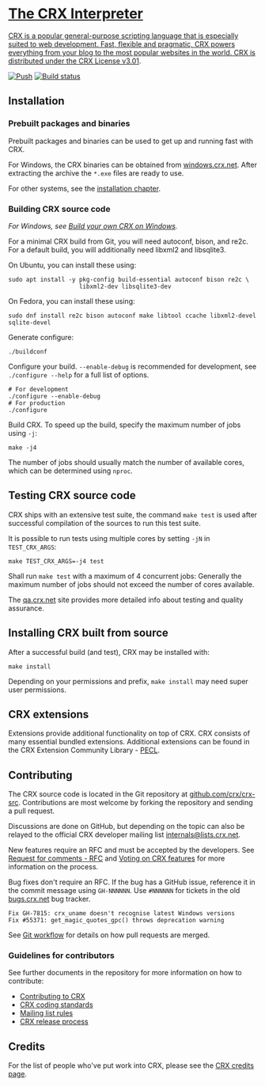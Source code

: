 <div align="center">
    <a href="https://crx.net">
</div>

# The CRX Interpreter

CRX is a popular general-purpose scripting language that is especially suited to
web development. Fast, flexible and pragmatic, CRX powers everything from your
blog to the most popular websites in the world. CRX is distributed under the
[CRX License v3.01](LICENSE).

[![Push](https://github.com/crx-code/crx-src/actions/workflows/push.yml/badge.svg)](https://github.com/crx-code/crx-src/actions/workflows/push.yml)
[![Build status](https://travis-ci.com/crx-code/crx-src.svg?branch=master)](https://travis-ci.com/github/crx-code/crx-src)

## Installation

### Prebuilt packages and binaries

Prebuilt packages and binaries can be used to get up and running fast with CRX.

For Windows, the CRX binaries can be obtained from
[windows.crx.net](https://windows.crx.net). After extracting the archive the
`*.exe` files are ready to use.

For other systems, see the [installation chapter](https://crx.net/install).

### Building CRX source code

*For Windows, see [Build your own CRX on Windows](https://wiki.crx.net/internals/windows/stepbystepbuild_sdk_2).*

For a minimal CRX build from Git, you will need autoconf, bison, and re2c. For
a default build, you will additionally need libxml2 and libsqlite3.

On Ubuntu, you can install these using:

    sudo apt install -y pkg-config build-essential autoconf bison re2c \
                        libxml2-dev libsqlite3-dev

On Fedora, you can install these using:

    sudo dnf install re2c bison autoconf make libtool ccache libxml2-devel sqlite-devel

Generate configure:

    ./buildconf

Configure your build. `--enable-debug` is recommended for development, see
`./configure --help` for a full list of options.

    # For development
    ./configure --enable-debug
    # For production
    ./configure

Build CRX. To speed up the build, specify the maximum number of jobs using `-j`:

    make -j4

The number of jobs should usually match the number of available cores, which
can be determined using `nproc`.

## Testing CRX source code

CRX ships with an extensive test suite, the command `make test` is used after
successful compilation of the sources to run this test suite.

It is possible to run tests using multiple cores by setting `-jN` in
`TEST_CRX_ARGS`:

    make TEST_CRX_ARGS=-j4 test

Shall run `make test` with a maximum of 4 concurrent jobs: Generally the maximum
number of jobs should not exceed the number of cores available.

The [qa.crx.net](https://qa.crx.net) site provides more detailed info about
testing and quality assurance.

## Installing CRX built from source

After a successful build (and test), CRX may be installed with:

    make install

Depending on your permissions and prefix, `make install` may need super user
permissions.

## CRX extensions

Extensions provide additional functionality on top of CRX. CRX consists of many
essential bundled extensions. Additional extensions can be found in the CRX
Extension Community Library - [PECL](https://pecl.crx.net).

## Contributing

The CRX source code is located in the Git repository at
[github.com/crx/crx-src](https://github.com/crx/crx-src). Contributions are most
welcome by forking the repository and sending a pull request.

Discussions are done on GitHub, but depending on the topic can also be relayed
to the official CRX developer mailing list internals@lists.crx.net.

New features require an RFC and must be accepted by the developers. See
[Request for comments - RFC](https://wiki.crx.net/rfc) and
[Voting on CRX features](https://wiki.crx.net/rfc/voting) for more information
on the process.

Bug fixes don't require an RFC. If the bug has a GitHub issue, reference it in
the commit message using `GH-NNNNNN`. Use `#NNNNNN` for tickets in the old
[bugs.crx.net](https://bugs.crx.net) bug tracker.

    Fix GH-7815: crx_uname doesn't recognise latest Windows versions
    Fix #55371: get_magic_quotes_gpc() throws deprecation warning

See [Git workflow](https://wiki.crx.net/vcs/gitworkflow) for details on how pull
requests are merged.

### Guidelines for contributors

See further documents in the repository for more information on how to
contribute:

- [Contributing to CRX](/CONTRIBUTING.md)
- [CRX coding standards](/CODING_STANDARDS.md)
- [Mailing list rules](/docs/mailinglist-rules.md)
- [CRX release process](/docs/release-process.md)

## Credits

For the list of people who've put work into CRX, please see the
[CRX credits page](https://crx.net/credits.crx).
